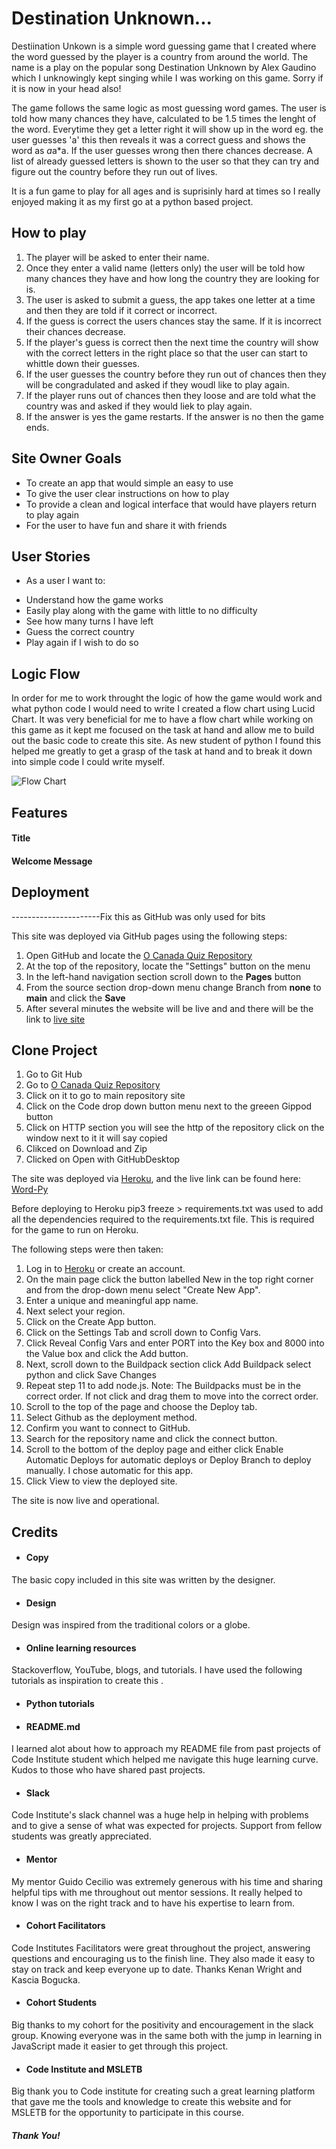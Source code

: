 # Destination Unknown...
Destiination Unkown is a simple word guessing game that I created where the word guessed by the player is a country from around the world. The name is a play on the popular song Destination Unknown by Alex Gaudino which I unknowingly kept singing while I was working on this game. Sorry if it is now in your head also!

The game follows the same logic as most guessing word games. The user is told how many chances they have, calculated to be 1.5 times the lenght of the word. Everytime they get a letter right it will show up in the word eg. the user guesses 'a' this then reveals it was a correct guess and shows the word as *a*a*a. If the user guesses wrong then there chances decrease. A list of already guessed letters is shown to the user so that they can try and figure out the country before they run out of lives. 

It is a fun game to play for all ages and is suprisinly hard at times so I really enjoyed making it as my first go at a python based project. 

## How to play
1. The player will be asked to enter their name. 
2. Once they enter a valid name (letters only) the user will be told how many chances they have and how long the country they are looking for is. 
3. The user is asked to submit a guess, the app takes one letter at a time and then they are told if it correct or incorrect. 
4. If the guess is correct the users chances stay the same. If it is incorrect their chances decrease. 
5. If the player's guess is correct then the next time the country will show with the correct letters in the right place so that the user can start to whittle down their guesses. 
6. If the user guesses the country before they run out of chances then they will be congradulated and asked if they woudl like to play again.
7. If the player runs out of chances then they loose and are told what the country was and asked if they would liek to play again. 
8. If the answer is yes the game restarts. If the answer is no then the game ends. 

## Site Owner Goals
- To create an app that would simple an easy to use
- To give the user clear instructions on how to play 
- To provide a clean and logical interface that would have players return to play again
- For the user to have fun and share it with friends

## User Stories
* As a user I want to:
 - Understand how the game works
 - Easily play along with the game with little to no difficulty
 - See how many turns I have left
 - Guess the correct country
 - Play again if I wish to do so

## Logic Flow
In order for me to work throught the logic of how the game would work and what python code I would need to write I created a flow chart using Lucid Chart. It was very beneficial for me to have a flow chart while working on this game as it kept me focused on the task at hand and allow me to build out the basic code to create this site. As new student of python I found this helped me greatly to get a grasp of the task at hand and to break it down into simple code I could write myself.

![Flow Chart](docs/word_app_flow.JPG)

## Features
#### Title

#### Welcome Message







## Deployment
----------------------Fix  this as GitHub was only used for bits

This site was deployed via GitHub pages using the following steps:
1. Open GitHub and locate the [O Canada Quiz Repository](https://github.com/ciaralynch72/oh_canada_quiz)
2. At the top of the repository, locate the "Settings" button on the menu
2. In the left-hand navigation section scroll down to the **Pages** button
3. From the source section drop-down menu change Branch from **none** to **main** and click the **Save**
4. After several minutes the website will be live and and there will be the link to [live site](https://ciaralynch72.github.io/oh_canada_quiz/)

## Clone Project ##

1. Go to Git Hub
2. Go to [O Canada Quiz Repository](https://github.com/ciaralynch72/oh_canada_quiz)
3. Click on it to go to main repository site
4. Click on the Code drop down button menu next to the greeen Gippod button
5. Click on HTTP section you will see the http of the repository click on the window next to it it will say copied
6. Clikced on Download and Zip
7. Clicked on Open with GitHubDesktop


The site was deployed via [Heroku](https://dashboard.heroku.com/apps), and the live link can be found here: [Word-Py](https://word-py.herokuapp.com/)

Before deploying to Heroku pip3 freeze > requirements.txt was used to add all the dependencies required to the requirements.txt file. This is required for the game to run on Heroku.

The following steps were then taken:
1. Log in to [Heroku](https://dashboard.heroku.com/apps) or create an account.
2. On the main page click the button labelled New in the top right corner and from the drop-down menu select "Create New App".
3. Enter a unique and meaningful app name.
4. Next select your region.
5. Click on the Create App button.
6. Click on the Settings Tab and scroll down to Config Vars.
7. Click Reveal Config Vars and enter PORT into the Key box and 8000 into the Value box and click the Add button.
8. Next, scroll down to the Buildpack section click Add Buildpack select python and click Save Changes
9. Repeat step 11 to add node.js. Note: The Buildpacks must be in the correct order. If not click and drag them to move into the correct order.
10. Scroll to the top of the page and choose the Deploy tab.
11. Select Github as the deployment method.
12. Confirm you want to connect to GitHub.
13. Search for the repository name and click the connect button.
14. Scroll to the bottom of the deploy page and either click Enable Automatic Deploys for automatic deploys or Deploy Branch to deploy manually. I chose automatic for this app. 
15. Click View to view the deployed site.

The site is now live and operational.

## Credits

- #### Copy
The basic copy included in this site was written by the designer. 

- #### Design
Design was inspired from the traditional colors or a globe. 

 - #### Online learning resources
Stackoverflow, YouTube, blogs, and tutorials. I have used the following tutorials as inspiration to create this .

- #### Python tutorials


- #### README.md
I learned alot about how to approach my README file from past projects of Code Institute student which helped me navigate this huge learning curve. Kudos to those who have shared past projects. 

- #### Slack
Code Institute's slack channel was a huge help in helping with problems and to give a sense of what was expected for projects. Support from fellow students was greatly appreciated.

- #### Mentor
My mentor Guido Cecilio was extremely generous with his time and sharing helpful tips with me throughout out mentor sessions. It really helped to know I was on the right track and to have his expertise to learn from. 

- #### Cohort Facilitators
Code Institutes Facilitators were great throughout the project, answering questions and encouraging us to the finish line. They also made it easy to stay on track and keep everyone up to date. Thanks Kenan Wright and Kascia Bogucka.

- #### Cohort Students
Big thanks to my cohort for the positivity and encouragement in the slack group. Knowing everyone was in the same both with the jump in learning in JavaScript made it easier to get through this project. 

- #### Code Institute and MSLETB
Big thank you to Code institute for creating such a great learning platform that gave me the tools and knowledge to create this website and for MSLETB for the opportunity to participate in this course. 

##### Thank You!

